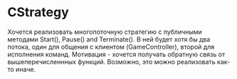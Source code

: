 # CStrategy

Хочется реализовать многопоточную стратегию с публичными методами Start(), Pause() and Terminate(). 
В ней будет хотя бы два потока, один для общения с клиентом (GameController), второй для исполнения команд. 
Мотивация - хочется получать обратную связь от вышеперечисленнных функций. Возможно, это можно реализовать как-то иначе.